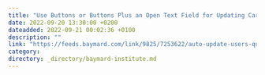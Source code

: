 ```yaml
---
title: "Use Buttons or Buttons Plus an Open Text Field for Updating Cart Quantity (61% Don’t)"
date: 2022-09-20 13:30:00 +0200
dateadded: 2022-09-21 00:02:36 +0100
description: ""
link: "https://feeds.baymard.com/link/9825/7253622/auto-update-users-quantity-changes"
category:
directory: _directory/baymard-institute.md
---
```

